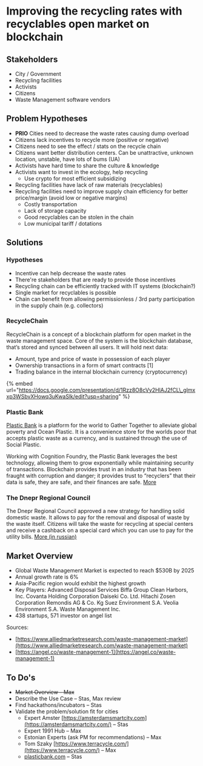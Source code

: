 # Improving the recycling rates with recyclables open market on blockchain

## Stakeholders

* City / Government
* Recycling facilities
* Activists
* Citizens
* Waste Management software vendors

## Problem Hypotheses

* **PRIO** Cities need to decrease the waste rates causing dump overload 
* Citizens lack incentives to recycle more \(positive or negative\)
* Citizens need to see the effect / stats on the recycle chain
* Citizens want better distribution centers. Can be unattractive, unknown location, unstable, have lots of bums \(UA\) 
* Activists have hard time to share the culture & knowledge
* Activists want to invest in the ecology, help recycling
  * Use crypto for most efficient subsidizing 
* Recycling facilities have lack of raw materials \(recyclables\)
* Recycling facilities need to improve supply chain efficiency for better price/margin \(avoid low or negative margins\)
  * Costly transportation
  * Lack of storage capacity
  * Good recyclables can be stolen in the chain
  * Low municipal tariff / dotations

## Solutions

### Hypotheses

* Incentive can help decrease the waste rates
* There're stakeholders that are  ready to provide those incentives
* Recycling chain can be efficiently tracked with IT systems \(blockchain?\)
* Single market for recyclables is possible
* Chain can benefit from allowing permissionless / 3rd party participation in the supply chain \(e.g. collectors\)

### RecycleChain

RecycleChain is a concept of a blockchain platform for open market in the waste management space. Core of the system is the blockchain database, that’s stored and synced between all users. It will hold next data:

* Amount, type and price of waste in possession of each player
* Ownership transactions in a form of smart contracts \[1\]
* Trading balance in the internal blockchain currency \(cryptocurrency\)

{% embed url="https://docs.google.com/presentation/d/1Rzz8O8cVy2HlAJ2fCL\_glmxxp3WSbvXHowq3uKwaSlk/edit?usp=sharing" %}

### **Plastic Bank**

[Plastic Bank](https://www.plasticbank.org/) is a platform for the world to Gather Together to alleviate global poverty and Ocean Plastic. It is a convenience store for the worlds poor that accepts plastic waste as a currency, and is sustained through the use of Social Plastic.

Working with Cognition Foundry, the Plastic Bank leverages the best technology, allowing them to grow exponentially while maintaining security of transactions. Blockchain provides trust in an industry that has been fraught with corruption and danger; it provides trust to “recyclers” that their data is safe, they are safe, and their finances are safe. [More](https://www.ibm.com/blogs/systems/plastic-bank-deploys-blockchain-to-reduce-ocean-plastic/)

### The Dnepr Regional Council

The Dnepr Regional Council approved a new strategy for handling solid domestic waste. It allows to pay for the removal and disposal of waste by the waste itself. Citizens will take the waste for recycling at special centers and receive a cashback on a special card which you can use to pay for the utility bills. [More \(in russian\)](https://uteka.ua/publication/Za-kommunalnye-platezhi-mozhno-budet-rasschitatsya-musorom)

## Market Overview

* Global Waste Management Market is expected to reach $530B by 2025
* Annual growth rate is 6%
* Asia-Pacific region would exhibit the highest growth
* Key Players: Advanced Disposal Services Biffa Group Clean Harbors, Inc. Covanta Holding Corporation Daiseki Co. Ltd. Hitachi Zosen Corporation Remondis AG & Co. Kg Suez Environment S.A. Veolia Environment S.A. Waste Management Inc.
* 438 startups, 571 investor on angel list

Sources:

* [https://www.alliedmarketresearch.com/waste-management-market](https://www.alliedmarketresearch.com/waste-management-market)
* [https://angel.co/waste-management-1](https://angel.co/waste-management-1)

## To Do's

* ~~Market Overview – Max~~
* Describe the Use Case – Stas, Max review
* Find hackathons/incubators – Stas
* Validate the problem/solution fit for cities
  * Expert Amster [https://amsterdamsmartcity.com](https://amsterdamsmartcity.com/) – Stas
  * Expert 1991 Hub – Max
  * Estonian Experts \(ask PM for recommendations\) – Max
  * Tom Szaky [https://www.terracycle.com/](https://www.terracycle.com/) – Max
  * [plasticbank.com](https://www.plasticbank.com/) – Stas

